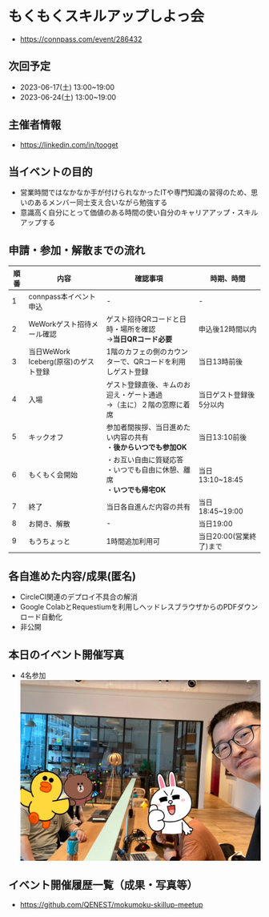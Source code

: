 # もくもくスキルアップしよっ会
 - https://connpass.com/event/286432

## 次回予定
 - 2023-06-17(土) 13:00~19:00
 - 2023-06-24(土) 13:00~19:00

## 主催者情報
 - https://linkedin.com/in/tooget

## 当イベントの目的
 - 営業時間ではなかなか手が付けられなかったITや専門知識の習得のため、思いのあるメンバー同士支え合いながら勉強する
 - 意識高く自分にとって価値のある時間の使い自分のキャリアアップ・スキルアップする

## 申請・参加・解散までの流れ
| 順番 | 内容 | 確認事項 | 時期、時間 |
| -- | -- | -- | -- |
| 1 | connpass本イベント申込 | - | - |
| 2 | WeWorkゲスト招待メール確認 | ゲスト招待QRコードと日時・場所を確認<br/>→**当日QRコード必要** | 申込後12時間以内 |
| 3 | 当日WeWork Iceberg(原宿)のゲスト登録 | 1階のカフェの側のカウンターで、QRコードを利用しゲスト登録 | 当日13時前後 |
| 4 | 入場 | ゲスト登録直後、キムのお迎え・ゲート通過<br/>→（主に）２階の窓際に着席 | 当日ゲスト登録後5分以内 |
| 5 | キックオフ | 参加者間挨拶、当日進めたい内容の共有<br/>・**後からいつでも参加OK** | 当日13:10前後 |
| 6 | もくもく会開始 | ・お互い自由に質疑応答<br/>・いつでも自由に休憩、離席<br/>・**いつでも帰宅OK**| 当日13:10~18:45 |
| 7 | 終了 | 当日各自進んだ内容の共有 | 当日18:45~19:00 |
| 8 | お開き、解散 | - | 当日19:00 |
| 9 | もうちょっと | 1時間追加利用可 | 当日20:00(営業終了)まで |

## 各自進めた内容/成果(匿名)
 - CircleCI関連のデプロイ不具合の解消
 - Google ColabとRequestiumを利用しヘッドレスブラウザからのPDFダウンロード自動化
 - 非公開

## 本日のイベント開催写真
 - 4名参加
![写真・同意済み](https://raw.githubusercontent.com/QENEST/mokumoku-skillup-meetup/main/photo/【第17回・WeWork原宿】もくもくスキルアップしよっ会_20230610.jpg)

## イベント開催履歴一覧（成果・写真等）
 - https://github.com/QENEST/mokumoku-skillup-meetup